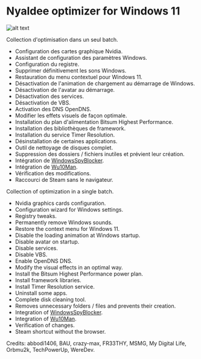 # Nyaldee optimizer for Windows 11
![alt text](https://github.com/Nyaldee/Nyaldee-optimizer/blob/main/Nyaldee%20optimizer.png?raw=true)

Collection d'optimisation dans un seul batch.

- Configuration des cartes graphique Nvidia.
- Assistant de configuration des paramètres Windows.
- Configuration du registre.
- Supprimer définitivement les sons Windows.
- Restauration du menu contextuel pour Windows 11.
- Désactivation de l'animation de chargement au démarrage de Windows.
- Désactivation de l'avatar au démarrage.
- Désactivation des services.
- Désactivation de VBS.
- Activation des DNS OpenDNS.
- Modifier les effets visuels de façon optimale.
- Installation du plan d'alimentation Bitsum Highest Performance.
- Installation des bibliothèques de framework.
- Installation du service Timer Resolution.
- Désinstallation de certaines applications.
- Outil de nettoyage de disques complet.
- Suppression des dossiers / fichiers inutiles et prévient leur création.
- Intégration de [WindowsSpyBlocker](https://github.com/crazy-max/WindowsSpyBlocker).
- Intégration de [Wu10Man](https://github.com/WereDev/Wu10Man).
- Vérification des modifications.
- Raccourci de Steam sans le navigateur.

Collection of optimization in a single batch.
- Nvidia graphics cards configuration.
- Configuration wizard for Windows settings.
- Registry tweaks.
- Permanently remove Windows sounds.
- Restore the context menu for Windows 11.
- Disable the loading animation at Windows startup.
- Disable avatar on startup.
- Disable services.
- Disable VBS.
- Enable OpenDNS DNS.
- Modify the visual effects in an optimal way.
- Install the Bitsum Highest Performance power plan.
- Install framework libraries.
- Install Timer Resolution service.
- Uninstall some apps.
- Complete disk cleaning tool.
- Removes unnecessary folders / files and prevents their creation.
- Integration of [WindowsSpyBlocker](https://github.com/crazy-max/WindowsSpyBlocker).
- Integration of [Wu10Man](https://github.com/WereDev/Wu10Man).
- Verification of changes.
- Steam shortcut without the browser.

Credits: abbodi1406, BAU, crazy-max, FR33THY, MSMG, My Digital Life, Orbmu2k, TechPowerUp, WereDev.
